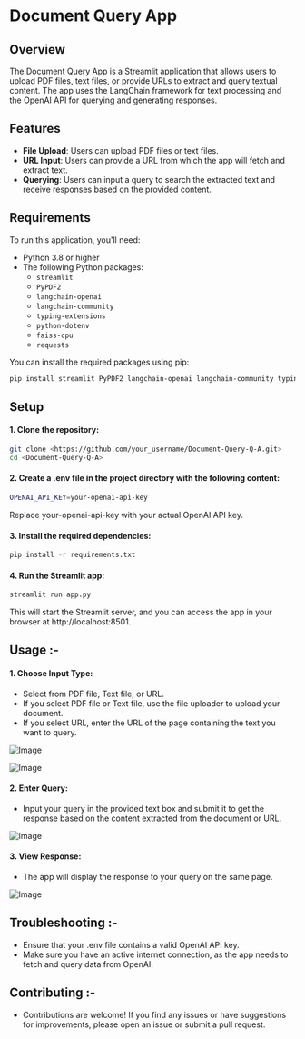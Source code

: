 # Document Query App

## Overview

The Document Query App is a Streamlit application that allows users to upload PDF files, text files, or provide URLs to extract and query textual content. The app uses the LangChain framework for text processing and the OpenAI API for querying and generating responses.

## Features

- **File Upload**: Users can upload PDF files or text files.
- **URL Input**: Users can provide a URL from which the app will fetch and extract text.
- **Querying**: Users can input a query to search the extracted text and receive responses based on the provided content.

## Requirements

To run this application, you'll need:

- Python 3.8 or higher
- The following Python packages:
  - `streamlit`
  - `PyPDF2`
  - `langchain-openai`
  - `langchain-community`
  - `typing-extensions`
  - `python-dotenv`
  - `faiss-cpu`
  - `requests`

You can install the required packages using pip:

```bash
pip install streamlit PyPDF2 langchain-openai langchain-community typing-extensions python-dotenv faiss-cpu requests
```
## Setup

#### 1. Clone the repository: 

```bash
git clone <https://github.com/your_username/Document-Query-Q-A.git>
cd <Document-Query-Q-A>
```

#### 2. Create a .env file in the project directory with the following content:

```bash
OPENAI_API_KEY=your-openai-api-key
```
Replace your-openai-api-key with your actual OpenAI API key.

#### 3. Install the required dependencies:
```bash
pip install -r requirements.txt
```

#### 4. Run the Streamlit app:
```bash 
streamlit run app.py
```

This will start the Streamlit server, and you can access the app in your browser at http://localhost:8501.

## Usage :-
#### 1. Choose Input Type:

- Select from PDF file, Text file, or URL.
- If you select PDF file or Text file, use the file uploader to upload your document.
- If you select URL, enter the URL of the page containing the text you want to query.

![Image](Images/select_image.png)

![Image](Images/browse_file.png)

#### 2. Enter Query:

- Input your query in the provided text box and submit it to get the response based on the content extracted from the document or URL.

![Image](Images/enter_query.png)

#### 3. View Response:

- The app will display the response to your query on the same page.

![Image](Images/view_response.png)

## Troubleshooting :-

- Ensure that your .env file contains a valid OpenAI API key.
- Make sure you have an active internet connection, as the app needs to fetch and query data from OpenAI.

## Contributing :-

- Contributions are welcome! If you find any issues or have suggestions for improvements, please open an issue or submit a pull request.


